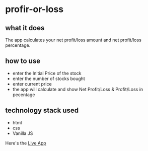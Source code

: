 # profir-or-loss
## what it does
The app calculates your net profit/loss amount and net profit/loss percentage.
## how to use
- enter the Initial Price of the stock
- enter the number of stocks bought
- enter current price
- the app will calculate and show Net Profit/Loss & Profit/Loss in pecentage 

## technology stack used
- html
- css
- Vanilla JS

Here's the [Live App](https://profitorloss-mk.netlify.app/)
